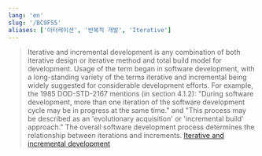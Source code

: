 ```yaml
---
lang: 'en'
slug: '/BC9F55'
aliases: ['이터레이션', '반복적 개발', 'Iterative']
---
```


> Iterative and incremental development is any combination of both iterative design or iterative method and total build model for development. Usage of the term began in software development, with a long-standing variety of the terms iterative and incremental being widely suggested for considerable development efforts. For example, the 1985 DOD-STD-2167 mentions (in section 4.1.2): "During software development, more than one iteration of the software development cycle may be in progress at the same time." and "This process may be described as an 'evolutionary acquisition' or 'incremental build' approach." The overall software development process determines the relationship between iterations and increments. [Iterative and incremental development](https://en.wikipedia.org/wiki/Iterative_and_incremental_development)
